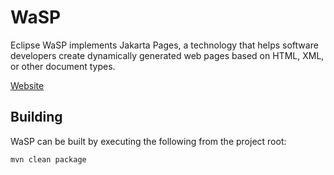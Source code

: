 # WaSP

Eclipse WaSP implements Jakarta Pages, a technology that helps software developers create dynamically generated web pages based on HTML, XML, or other document types.

[Website](https://eclipse-ee4j.github.io/wasp)

Building
--------

WaSP can be built by executing the following from the project root:

``mvn clean package``

